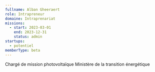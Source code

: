 ```yaml
---
fullname: Alban Gheeraert
role: Intrapreneur
domaine: Intraprenariat
missions:
  - start: 2023-03-01
    end: 2023-12-31
    status: admin
startups:
  - potentiel
memberType: beta
---
```


Chargé de mission photovoltaïque
Ministère de la transition énergétique
